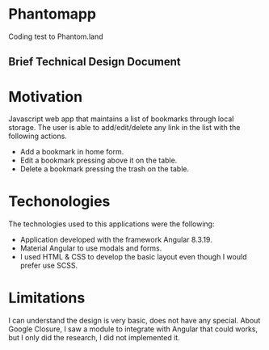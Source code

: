 # Phantomapp

Coding test to Phantom.land

## Brief Technical Design Document

# Motivation

Javascript web app that maintains a list of bookmarks through local storage. The user is able to add/edit/delete 
any link in the list with the following actions.

- Add a bookmark in home form.
- Edit a bookmark pressing above it on the table.
- Delete a bookmark pressing the trash on the table.

# Techonologies

The technologies used to this applications were the following:

- Application developed with the framework Angular 8.3.19.
- Material Angular to use modals and forms.
- I used HTML & CSS to develop the basic layout even though I would prefer use SCSS.

# Limitations

I can understand the design is very basic, does not have any special. About Google Closure,
I saw a module to integrate with Angular that could works, but I only did the research, I
did not implemented it.